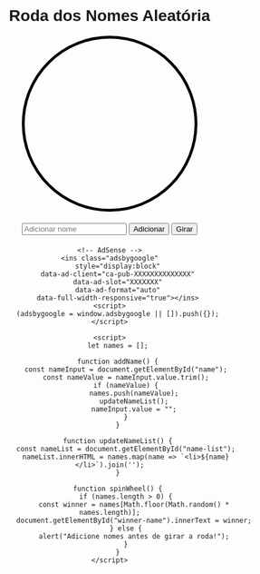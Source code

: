 <!DOCTYPE html>
<html lang="pt-BR">
<head>
    <meta charset="UTF-8">
    <meta name="viewport" content="width=device-width, initial-scale=1.0">
    <title>Roda dos Nomes Aleatória</title>
    <script async src="https://pagead2.googlesyndication.com/pagead/js/adsbygoogle.js"></script>
    <style>
        body { font-family: Arial, sans-serif; text-align: center; }
        .container { margin-top: 50px; }
        .wheel-container { width: 300px; height: 300px; border: 5px solid #000; border-radius: 50%; overflow: hidden; position: relative; margin: auto; }
        .input-container { margin-top: 20px; }
        .name-list { margin-top: 20px; }
    </style>
</head>
<body>
    <div class="container">
        <h1>Roda dos Nomes Aleatória</h1>
        <div class="wheel-container" id="wheel">
            <p id="winner-name" style="margin-top: 140px; font-size: 24px;"></p>
        </div>
        <div class="input-container">
            <input type="text" id="name" placeholder="Adicionar nome">
            <button onclick="addName()">Adicionar</button>
            <button onclick="spinWheel()">Girar</button>
        </div>
        <ul id="name-list" class="name-list"></ul>
    </div>

    <!-- AdSense -->
    <ins class="adsbygoogle"
        style="display:block"
        data-ad-client="ca-pub-XXXXXXXXXXXXXX"
        data-ad-slot="XXXXXXX"
        data-ad-format="auto"
        data-full-width-responsive="true"></ins>
    <script>
        (adsbygoogle = window.adsbygoogle || []).push({});
    </script>

    <script>
        let names = [];

        function addName() {
            const nameInput = document.getElementById("name");
            const nameValue = nameInput.value.trim();
            if (nameValue) {
                names.push(nameValue);
                updateNameList();
                nameInput.value = "";
            }
        }

        function updateNameList() {
            const nameList = document.getElementById("name-list");
            nameList.innerHTML = names.map(name => `<li>${name}</li>`).join('');
        }

        function spinWheel() {
            if (names.length > 0) {
                const winner = names[Math.floor(Math.random() * names.length)];
                document.getElementById("winner-name").innerText = winner;
            } else {
                alert("Adicione nomes antes de girar a roda!");
            }
        }
    </script>
</body>
</html>
